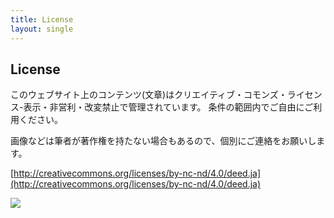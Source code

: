 ```yaml
---
title: License
layout: single
---
```


## License

このウェブサイト上のコンテンツ(文章)はクリエイティブ・コモンズ・ライセンス-表示・非営利・改変禁止で管理されています。
条件の範囲内でご自由にご利用ください。

画像などは筆者が著作権を持たない場合もあるので、個別にご連絡をお願いします。


[http://creativecommons.org/licenses/by-nc-nd/4.0/deed.ja](http://creativecommons.org/licenses/by-nc-nd/4.0/deed.ja)


<a href="http://creativecommons.org/licenses/by-nc-nd/4.0/deed.ja"><img src="/assets/img/license.svg" style="max-width:300px;"></a>

